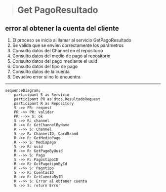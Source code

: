 > # Get PagoResultado

## error al obtener la cuenta del cliente
1. El proceso se inicia al llamar al servicio GetPagoResultado
2. Se valida que se envíen correctamente los parámetros
3. Consulto datos del Channel en el repositorio 
4. Consulto datos del medio de pago al repositorio
5. Consulto datos del pago mediante el uuid
6. Consulto datos del tipo de pago
7. Consulto datos de la cuenta 
8. Devuelvo error si no lo encuentra

***

```mermaid
sequenceDiagram;
    participant S as Servicio
    participant PR as dtos.ResultadoRequest
    participant R as Repository
    S ->> PR: request
    PR ->> PR: validar
    PR -->> S: ok
    S ->> R: channel
    R ->> R: GetChannelByName
    R -->> S: Channel
    S ->> R: ChannelID, CardBrand
    R ->> R: GetMedioPago
    R -->> S: Mediopago
    S ->> R: uuid
    R ->> R: GetPagoByUuid
    R -->> S: Pago
    S ->> R: PagostipoID
    R ->> R: GetPagotipoById
    R -->> S: Pagotipo
    S ->> R: CuentasID
    R ->> R: GetCuentaByID
    R -->> S: Error al obtener cuenta
    S ->> S: return Error
        
```